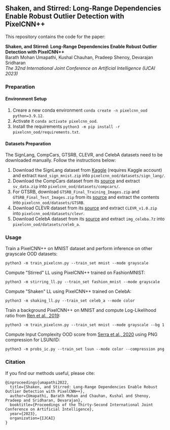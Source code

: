 ## Shaken, and Stirred: Long-Range Dependencies Enable Robust Outlier Detection with PixelCNN++

This repository contains the code for the paper:

**Shaken, and Stirred: Long-Range Dependencies Enable Robust Outlier Detection with PixelCNN++** <br>
Barath Mohan Umapathi, Kushal Chauhan, Pradeep Shenoy, Devarajan Sridharan <br>
*The 32nd International Joint Conference on Artificial Intelligence (IJCAI 2023)* <br>

### Preparation

#### Environment Setup
1. Creare a new conda environment `conda create -n pixelcnn_ood python=3.9.12`.
2. Activate it `conda activate pixelcnn_ood`.
3. Install the requirements `python3 -m pip install -r pixelcnn_ood/requirements.txt`.

#### Datasets Preparation
The SignLang, CompCars, GTSRB, CLEVR, and CelebA datasets need to be downloaded manually. Follow the instructions below:
1. Download the SignLang dataset from [Kaggle](https://www.kaggle.com/ash2703/handsignimages) (requires Kaggle account) and extract `Hand_sign_mnist.zip` into `pixelcnn_ood/datasets/sign_lang/`.
2. Download the CompCars dataset from its [source](http://mmlab.ie.cuhk.edu.hk/datasets/comp_cars/) and extract `sv_data.zip` into `pixelcnn_ood/datasets/compcars/`.
3. For GTSRB, download `GTSRB_Final_Training_Images.zip` and `GTSRB_Final_Test_Images.zip` from its [source](https://sid.erda.dk/public/archives/daaeac0d7ce1152aea9b61d9f1e19370/published-archive.html) and extract the contents into `pixelcnn_ood/datasets/GTSRB`.
4. Download CLEVR dataset from its [source](https://cs.stanford.edu/people/jcjohns/clevr/) and extract `CLEVR_v1.0.zip` into `pixelcnn_ood/datasets/clevr`.
5. Download CelebA dataset from its [source](http://mmlab.ie.cuhk.edu.hk/projects/CelebA.html) and extract `img_celeba.7z` into `pixelcnn_ood/datasets/celeb_a`.

### Usage

Train a PixelCNN++ on MNIST dataset and perform inference on other grayscale OOD datasets:

```
python3 -m train_pixelcnn.py --train_set mnist --mode grayscale
```

Compute "Stirred" LL using PixelCNN++ trained on FashionMNIST:

```
python3 -m stirring_ll.py --train_set fashion_mnist --mode grayscale
```

Compute "Shaken" LL using PixelCNN++ trained on CelebA:

```
python3 -m shaking_ll.py --train_set celeb_a --mode color
```

Train a background PixelCNN++ on MNIST and compute Log-Likelihood ratio from [Ren et al., 2019](https://arxiv.org/pdf/1906.02845):

```
python3 -m train_pixelcnn.py --train_set mnist --mode grayscale --bg 1
```

Compute Input Complexity OOD score from [Serra et al., 2020](https://arxiv.org/pdf/1909.11480) using PNG compression for LSUN/ID:

```
python3 -m probs_ic.py --train_set lsun --mode color --compression png
```

### Citation

If you find our methods useful, please cite:

```
@inproceedings{umapathi2022,
  title={Shaken, and Stirred: Long-Range Dependencies Enable Robust Outlier Detection with PixelCNN++},
  author={Umapathi, Barath Mohan and Chauhan, Kushal and Shenoy, Pradeep and Sridharan, Devarajan},
  booktitle={Proceedings of the Thirty-Second International Joint Conference on Artificial Intelligence},
  year={2023},
  organization={IJCAI}
}
```